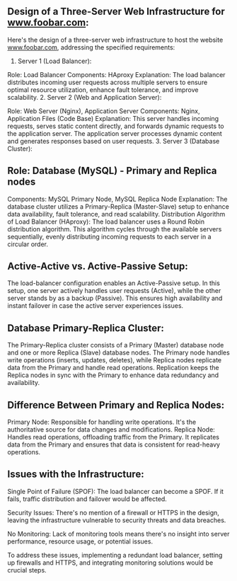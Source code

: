 ## Design of a Three-Server Web Infrastructure for www.foobar.com:

Here's the design of a three-server web infrastructure to host the website www.foobar.com, addressing the specified requirements:

1. Server 1 (Load Balancer):

Role: Load Balancer
Components: HAproxy
Explanation: The load balancer distributes incoming user requests across multiple servers to ensure optimal resource utilization, enhance fault tolerance, and improve scalability.
2. Server 2 (Web and Application Server):

Role: Web Server (Nginx), Application Server
Components: Nginx, Application Files (Code Base)
Explanation: This server handles incoming requests, serves static content directly, and forwards dynamic requests to the application server. The application server processes dynamic content and generates responses based on user requests.
3. Server 3 (Database Cluster):

## Role: Database (MySQL) - Primary and Replica nodes
Components: MySQL Primary Node, MySQL Replica Node
Explanation: The database cluster utilizes a Primary-Replica (Master-Slave) setup to enhance data availability, fault tolerance, and read scalability.
Distribution Algorithm of Load Balancer (HAproxy):
The load balancer uses a Round Robin distribution algorithm. This algorithm cycles through the available servers sequentially, evenly distributing incoming requests to each server in a circular order.

## Active-Active vs. Active-Passive Setup:
The load-balancer configuration enables an Active-Passive setup. In this setup, one server actively handles user requests (Active), while the other server stands by as a backup (Passive). This ensures high availability and instant failover in case the active server experiences issues.

## Database Primary-Replica Cluster:
The Primary-Replica cluster consists of a Primary (Master) database node and one or more Replica (Slave) database nodes. The Primary node handles write operations (inserts, updates, deletes), while Replica nodes replicate data from the Primary and handle read operations. Replication keeps the Replica nodes in sync with the Primary to enhance data redundancy and availability.

## Difference Between Primary and Replica Nodes:

Primary Node: Responsible for handling write operations. It's the authoritative source for data changes and modifications.
Replica Node: Handles read operations, offloading traffic from the Primary. It replicates data from the Primary and ensures that data is consistent for read-heavy operations.

## Issues with the Infrastructure:

Single Point of Failure (SPOF): The load balancer can become a SPOF. If it fails, traffic distribution and failover would be affected.

Security Issues: There's no mention of a firewall or HTTPS in the design, leaving the infrastructure vulnerable to security threats and data breaches.

No Monitoring: Lack of monitoring tools means there's no insight into server performance, resource usage, or potential issues.

To address these issues, implementing a redundant load balancer, setting up firewalls and HTTPS, and integrating monitoring solutions would be crucial steps.
